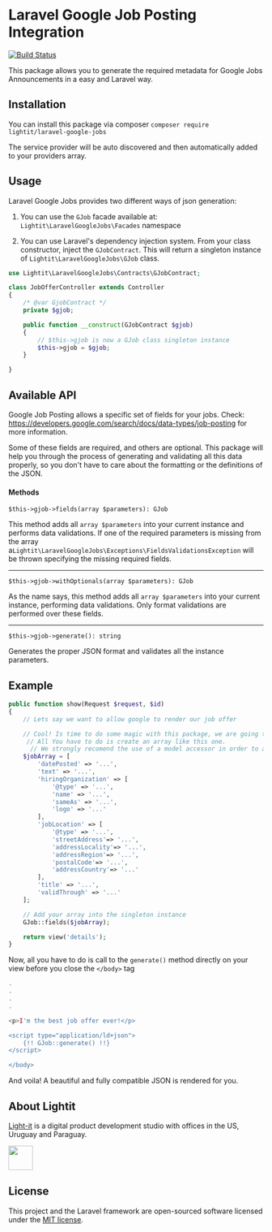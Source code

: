 # Laravel Google Job Posting Integration
[![Build Status](https://travis-ci.com/Light-it-labs/laravel-google-jobs.svg?branch=master)](https://travis-ci.com/Light-it-labs/laravel-google-jobs)

This package allows you to generate the required metadata for Google Jobs Announcements in a easy and Laravel way.

## Installation
You can install this package via composer
`composer require lightit/laravel-google-jobs`

The service provider will be auto discovered and then automatically added to your providers array.

## Usage
Laravel Google Jobs provides two different ways of json generation:

1) You can use the `GJob` facade available at:
`Lightit\LaravelGoogleJobs\Facades` namespace

2) You can use Laravel's dependency injection system. From your class constructor, inject the `GJobContract`. This will return a singleton instance
of `Lightit\LaravelGoogleJobs\GJob` class.

```php
use Lightit\LaravelGoogleJobs\Contracts\GJobContract;

class JobOfferController extends Controller
{
    /* @var GjobContract */
    private $gjob;

    public function __construct(GJobContract $gjob)
    {
        // $this->gjob is now a GJob class singleton instance
        $this->gjob = $gjob;
    }

}
```

## Available API
Google Job Posting allows a specific set of fields for your jobs. Check: https://developers.google.com/search/docs/data-types/job-posting for more information.

Some of these fields are required, and others are optional. This package will help you through the
process of generating and validating all this data properly, so you don't have to care about the formatting or the definitions of the JSON.

#### Methods
`$this->gjob->fields(array $parameters): GJob`

This method adds all `array $parameters` into your current instance and performs data validations.
If one of the required parameters is missing from the array a`Lightit\LaravelGoogleJobs\Exceptions\FieldsValidationsException` will be thrown specifying the missing required fields.

-----

`$this->gjob->withOptionals(array $parameters): GJob`

As the name says, this method adds all `array $parameters` into your current instance, performing data validations. Only format validations are performed over these fields.


-----

`$this->gjob->generate(): string`

Generates the proper JSON format and validates all the instance parameters.

## Example
```php
public function show(Request $request, $id)
{
    // Lets say we want to allow google to render our job offer

    // Cool! Is time to do some magic with this package, we are going to use the Facade for this example
     // All You have to do is create an array like this one.
      // We strongly recomend the use of a model accessor in order to avoid duplicated code and provide one single source of truth for your job offer array representation
    $jobArray = [
        'datePosted' => '...',
        'text' => '...',
        'hiringOrganization' => [
            '@type' => '...',
            'name' => '...',
            'sameAs' => '...',
            'logo' => '...'
        ],
        'jobLocation' => [
            '@type' => '...',
            'streetAddress'=> '...',
            'addressLocality'=> '...',
            'addressRegion'=> '...',
            'postalCode'=> '...',
            'addressCountry'=> '...'
        ],
        'title' => '...',
        'validThrough' => '...'
    ];

    // Add your array into the singleton instance
    GJob::fields($jobArray);

    return view('details');
}
```

Now, all you have to do is call to the `generate()` method directly on your view before you close the `</body>`  tag

```php
.
.
.
.

<p>I'm the best job offer ever!</p>

<script type="application/ld+json">
    {!! GJob::generate() !!}
</script>

</body>
```

And voila! A beautiful and fully compatible JSON is rendered for you.

## About Lightit
[Light-it](https://lightit.io) is a digital product development studio with offices in the US, Uruguay and Paraguay.

<img src="https://avatars1.githubusercontent.com/u/39625568?s=200&v=4" width="48">

## License
This project and the Laravel framework are open-sourced software licensed under the [MIT license](http://opensource.org/licenses/MIT).
